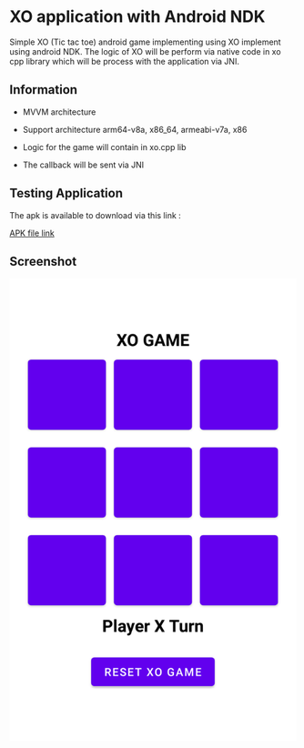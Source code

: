 # XO application with Android NDK

Simple XO (Tic tac toe) android game implementing using XO implement using android NDK. The logic of XO will be perform via native code in 
xo cpp library which will be process with the application via JNI.

## Information

- MVVM architecture

- Support architecture arm64-v8a, x86_64, armeabi-v7a, x86

- Logic for the game will contain in xo.cpp lib

- The callback will be sent via JNI

## Testing Application

The apk is available to download via this link :

[APK file link](XO.apk)

## Screenshot

![Screenshot](screen_shot.png "App Screenschot")
